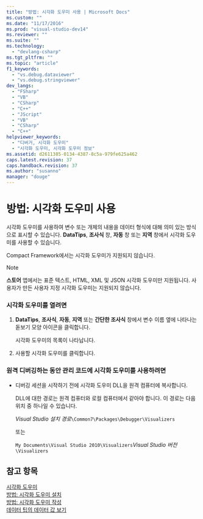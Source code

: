 ```yaml
---
title: "방법: 시각화 도우미 사용 | Microsoft Docs"
ms.custom: ""
ms.date: "11/17/2016"
ms.prod: "visual-studio-dev14"
ms.reviewer: ""
ms.suite: ""
ms.technology: 
  - "devlang-csharp"
ms.tgt_pltfrm: ""
ms.topic: "article"
f1_keywords: 
  - "vs.debug.dataviewer"
  - "vs.debug.stringviewer"
dev_langs: 
  - "FSharp"
  - "VB"
  - "CSharp"
  - "C++"
  - "JScript"
  - "VB"
  - "CSharp"
  - "C++"
helpviewer_keywords: 
  - "디버거, 시각화 도우미"
  - "시각화 도우미, 시각화 도우미 정보"
ms.assetid: d2611385-0134-4387-8c5a-979fe625a462
caps.latest.revision: 37
caps.handback.revision: 37
ms.author: "susanno"
manager: "douge"
---
```

# 방법: 시각화 도우미 사용
시각화 도우미를 사용하여 변수 또는 개체의 내용을 데이터 형식에 대해 의미 있는 방식으로 표시할 수 있습니다.  **DataTips**, **조사식** 창, **자동** 창 또는 **지역** 창에서 시각화 도우미를 사용할 수 있습니다.  
  
 Compact Framework에서는 시각화 도우미가 지원되지 않습니다.  
  
> [!NOTE]
>  **스토어** 앱에서는 표준 텍스트, HTML, XML 및 JSON 시각화 도우미만 지원됩니다.  사용자가 만든 사용자 지정 시각화 도우미는 지원되지 않습니다.  
  
### 시각화 도우미를 열려면  
  
1.  **DataTips**, **조사식**, **자동**, **지역** 또는 **간단한 조사식** 창에서 변수 이름 옆에 나타나는 돋보기 모양 아이콘을 클릭합니다.  
  
     시각화 도우미의 목록이 나타납니다.  
  
2.  사용할 시각화 도우미를 클릭합니다.  
  
### 원격 디버깅하는 동안 관리 코드에 시각화 도우미를 사용하려면  
  
-   디버깅 세션을 시작하기 전에 시각화 도우미 DLL을 원격 컴퓨터에 복사합니다.  
  
     DLL에 대한 경로는 원격 컴퓨터와 로컬 컴퓨터에서 같아야 합니다.  이 경로는 다음 위치 중 하나일 수 있습니다.  
  
     *Visual Studio 설치 경로*`\Common7\Packages\Debugger\Visualizers`  
  
     또는  
  
     `My Documents\Visual Studio 2010\Visualizers`*Visual Studio 버전*`\Visualizers`  
  
## 참고 항목  
 [시각화 도우미](../Topic/Create%20Custom%20Visualizers%20of%20Data.md)   
 [방법: 시각화 도우미 설치](../Topic/How%20to:%20Install%20a%20Visualizer.md)   
 [방법: 시각화 도우미 작성](../Topic/How%20to:%20Write%20a%20Visualizer.md)   
 [데이터 팁의 데이터 값 보기](../Topic/View%20data%20values%20in%20Data%20Tips%20%20in%20the%20code%20editor.md)